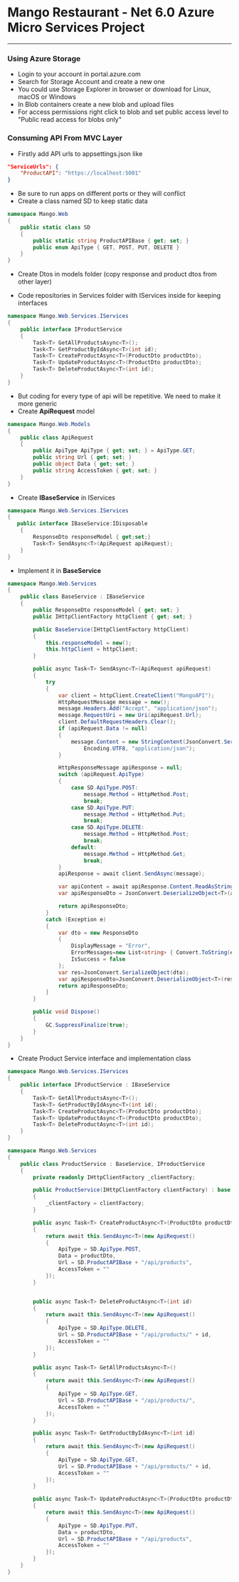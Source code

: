 # Mango Restaurant - Net 6.0 Azure Micro Services Project

---

### Using Azure Storage

- Login to your account in portal.azure.com
- Search for Storage Account and create a new one
- You could use Storage Explorer in browser or download for Linux, macOS or Windows
- In Blob containers create a new blob and upload files
- For access permissions right click to blob and set public access level to "Public read access for blobs only"

### Consuming API From MVC Layer

* Firstly add API urls to appsettings.json like 

```json
"ServiceUrls": {
    "ProductAPI": "https://localhost:5001"
}
```

- Be sure to run apps on different ports or they will conflict
- Create a class named SD to keep static data

```cs
namespace Mango.Web
{
    public static class SD
    {
        public static string ProductAPIBase { get; set; }
        public enum ApiType { GET, POST, PUT, DELETE }
    }
}
```

- Create Dtos in models folder (copy response and product dtos from other layer)

- Code repositories in Services folder with IServices inside for keeping interfaces

```cs
namespace Mango.Web.Services.IServices
{
    public interface IProductService
    {
        Task<T> GetAllProductsAsync<T>();
        Task<T> GetProductByIdAsync<T>(int id);
        Task<T> CreateProductAsync<T>(ProductDto productDto);
        Task<T> UpdateProductAsync<T>(ProductDto productDto);
        Task<T> DeleteProductAsync<T>(int id);
    }
}
```

- But coding for every type of api will be repetitive. We need to make it more generic
- Create **ApiRequest** model

```cs
namespace Mango.Web.Models
{
    public class ApiRequest
    {
        public ApiType ApiType { get; set; } = ApiType.GET;
        public string Url { get; set; }
        public object Data { get; set; }
        public string AccessToken { get; set; }
    }
}
```

- Create **IBaseService** in IServices

```cs
namespace Mango.Web.Services.IServices
{
   public interface IBaseService:IDisposable
    {
        ResponseDto responseModel { get;set;} 
        Task<T> SendAsync<T>(ApiRequest apiRequest);
    }
}
```

- Implement it in **BaseService**

```cs
namespace Mango.Web.Services
{
    public class BaseService : IBaseService
    {
        public ResponseDto responseModel { get; set; }
        public IHttpClientFactory httpClient { get; set; }

        public BaseService(IHttpClientFactory httpClient)
        {
            this.responseModel = new();
            this.httpClient = httpClient;
        }

        public async Task<T> SendAsync<T>(ApiRequest apiRequest)
        {
            try
            {
                var client = httpClient.CreateClient("MangoAPI");
                HttpRequestMessage message = new();
                message.Headers.Add("Accept", "application/json");
                message.RequestUri = new Uri(apiRequest.Url);
                client.DefaultRequestHeaders.Clear();
                if (apiRequest.Data != null)
                {
                    message.Content = new StringContent(JsonConvert.SerializeObject(apiRequest.Data),
                        Encoding.UTF8, "application/json");
                }

                HttpResponseMessage apiResponse = null;
                switch (apiRequest.ApiType)
                {
                    case SD.ApiType.POST:
                        message.Method = HttpMethod.Post;
                        break;
                    case SD.ApiType.PUT:
                        message.Method = HttpMethod.Put;
                        break;
                    case SD.ApiType.DELETE:
                        message.Method = HttpMethod.Post;
                        break;
                    default:
                        message.Method = HttpMethod.Get;
                        break;
                }
                apiResponse = await client.SendAsync(message);

                var apiContent = await apiResponse.Content.ReadAsStringAsync();
                var apiResponseDto = JsonConvert.DeserializeObject<T>(apiContent);

                return apiResponseDto;
            }
            catch (Exception e)
            {
                var dto = new ResponseDto
                {
                    DisplayMessage = "Error",
                    ErrorMessages=new List<string> { Convert.ToString(e.Message) },
                    IsSuccess = false
                };
                var res=JsonConvert.SerializeObject(dto);
                var apiResponseDto=JsonConvert.DeserializeObject<T>(res);
                return apiResponseDto;
            }
        }

        public void Dispose()
        {
            GC.SuppressFinalize(true);
        }
    }
}
```

- Create Product Service interface and implementation class

```cs
namespace Mango.Web.Services.IServices
{
    public interface IProductService : IBaseService
    {
        Task<T> GetAllProductsAsync<T>();
        Task<T> GetProductByIdAsync<T>(int id);
        Task<T> CreateProductAsync<T>(ProductDto productDto);
        Task<T> UpdateProductAsync<T>(ProductDto productDto);
        Task<T> DeleteProductAsync<T>(int id);
    }
}
```

```cs
namespace Mango.Web.Services
{
    public class ProductService : BaseService, IProductService
    {
        private readonly IHttpClientFactory _clientFactory;

        public ProductService(IHttpClientFactory clientFactory) : base(clientFactory)
        {
            _clientFactory = clientFactory;
        }

        public async Task<T> CreateProductAsync<T>(ProductDto productDto)
        {
            return await this.SendAsync<T>(new ApiRequest()
            {
                ApiType = SD.ApiType.POST,
                Data = productDto,
                Url = SD.ProductAPIBase + "/api/products",
                AccessToken = ""
            });
        }


        public async Task<T> DeleteProductAsync<T>(int id)
        {
            return await this.SendAsync<T>(new ApiRequest()
            {
                ApiType = SD.ApiType.DELETE,
                Url = SD.ProductAPIBase + "/api/products/" + id,
                AccessToken = ""
            });
        }

        public async Task<T> GetAllProductsAsync<T>()
        {
            return await this.SendAsync<T>(new ApiRequest()
            {
                ApiType = SD.ApiType.GET,
                Url = SD.ProductAPIBase + "/api/products/",
                AccessToken = ""
            });
        }

        public async Task<T> GetProductByIdAsync<T>(int id)
        {
            return await this.SendAsync<T>(new ApiRequest()
            {
                ApiType = SD.ApiType.GET,
                Url = SD.ProductAPIBase + "/api/products/" + id,
                AccessToken = ""
            });
        }

        public async Task<T> UpdateProductAsync<T>(ProductDto productDto)
        {
            return await this.SendAsync<T>(new ApiRequest()
            {
                ApiType = SD.ApiType.PUT,
                Data = productDto,
                Url = SD.ProductAPIBase + "/api/products",
                AccessToken = ""
            });
        }
    }
}
```

